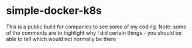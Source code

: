 # simple-docker-k8s
This is a public build for companies to see some of my coding. Note: some of the comments are to highlight why I did certain things - you should be able to tell which would not normally be there
